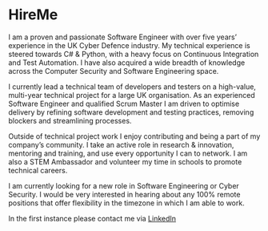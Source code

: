 # HireMe

I am a proven and passionate Software Engineer with over five years’ experience in the UK Cyber Defence industry. My technical experience is steered towards C# & Python, with a heavy focus on Continuous Integration and Test Automation. I have also acquired a wide breadth of knowledge across the Computer Security and Software Engineering space.

I currently lead a technical team of developers and testers on a high-value, multi-year technical project for a large UK organisation. As an experienced Software Engineer and qualified Scrum Master I am driven to optimise delivery by refining software development and testing practices, removing blockers and streamlining processes.

Outside of technical project work I enjoy contributing and being a part of my company’s community. I take an active role in research & innovation, mentoring and training, and use every opportunity I can to network. I am also a STEM Ambassador and volunteer my time in schools to promote technical careers.

I am currently looking for a new role in Software Engineering or Cyber Security. I would be very interested in hearing about any 100% remote positions that offer flexibility in the timezone in which I am able to work.

In the first instance please contact me via [LinkedIn](https://www.linkedin.com/in/chrisbrookes1993/)
